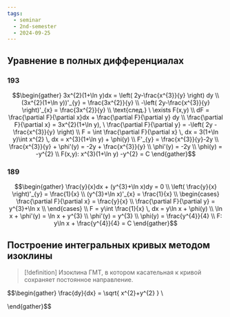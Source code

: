 ```yaml
---
tags:
  - seminar
  - 2nd-semester
  - 2024-09-25
---
```


## Уравнение в полных дифференциалах

### 193

$$\begin{gather}
3x^{2}(1+\ln y)dx = \left( 2y-\frac{x^{3}}{y} \right) dy \\
(3x^{2}(1+\ln y))'_{y} = \frac{3x^{2}}{y} \\
-\left( 2y-\frac{x^{3}}{y} \right)'_{x} = \frac{3x^{2}}{y} \\
\text{след.} \ \exists F(x,y) \\
dF = \frac{\partial F}{\partial x}dx + \frac{\partial F}{\partial y} dy \\
\frac{\partial F}{\partial x} = 3x^{2}(1+\ln y), \ \frac{\partial F}{\partial y} = -\left( 2y - \frac{x^{3}}{y} \right) \\
F = \int \frac{\partial F}{\partial x} \, dx = 3(1+\ln y)\int x^{2} \, dx = x^{3}(1+\ln y) + \phi(y) \\
F'_{y} = \frac{x^{3}}{y}-2y \\
\frac{x^{3}}{y} + \phi'(y) = -2y + \frac{x^{3}}{y} \\
\phi'(y) = -2y \\
\phi(y) = -y^{2} \\
F(x,y): x^{3}(1+\ln y) -y^{2} = C
\end{gather}$$

### 189

$$\begin{gather}
\frac{y}{x}dx + (y^{3}+\ln x)dy = 0 \\
\left( \frac{y}{x} \right)'_{y} = \frac{1}{x} \\
(y^{3}+\ln x)'_{x} = \frac{1}{x} \\
\begin{cases}
\frac{\partial F}{\partial x} = \frac{y}{x} \\
\frac{\partial F}{\partial y} = y^{3}+\ln x \\
\end{cases} \\
F = y\int \frac{1}{x} \, dx = y\ln x + \phi(y) \\
\ln x + \phi'(y) = \ln x + y^{3} \\
\phi'(y) = y^{3} \\
\phi(y) = \frac{y^{4}}{4} \\
F: y\ln x + \frac{y^{4}}{4} = C
\end{gather}$$

## Построение интегральных кривых методом изоклины

> [!definition] Изоклина
> ГМТ, в котором касательная к кривой сохраняет постоянное направление.

$$\begin{gather}
\frac{dy}{dx} = \sqrt{ x^{2}+y^{2} } \\

\end{gather}$$